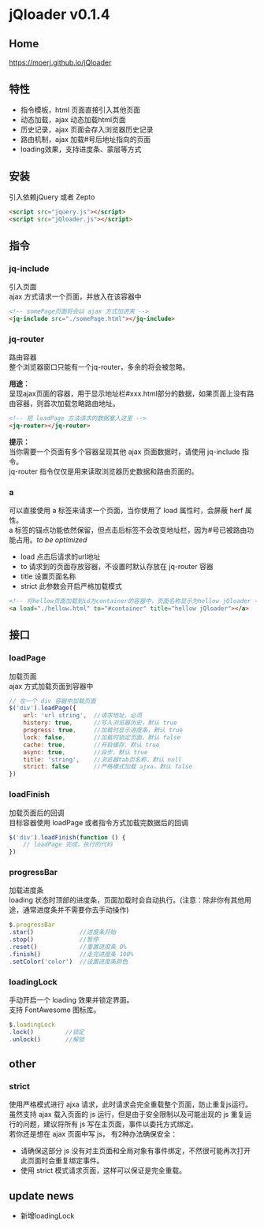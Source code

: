 # jQloader v0.1.4

## Home
https://moerj.github.io/jQloader
  
  
## 特性
- 指令模板，html 页面直接引入其他页面
- 动态加载，ajax 动态加载html页面
- 历史记录，ajax 页面会存入浏览器历史记录
- 路由机制，ajax 加载#号后地址指向的页面
- loading效果，支持进度条、蒙层等方式

  
  
## 安装
引入依赖jQuery 或者 Zepto
```html
<script src="jquery.js"></script>
<script src="jQloader.js"></script>
```
  
  
## 指令
  
### jq-include
引入页面  
ajax 方式请求一个页面，并放入在该容器中
```html
<!-- somePage页面将会以 ajax 方式加进来 -->
<jq-include src="./somePage.html"></jq-include>
```
  
### jq-router
路由容器  
整个浏览器窗口只能有一个jq-router，多余的将会被忽略。  
  
__用途：__  
呈现ajax页面的容器，用于显示地址栏#xxx.html部分的数据，如果页面上没有路由容器，则首次加载忽略路由地址。

```html
<!-- 把 loadPage 方法请求的数据塞入这里 -->
<jq-router></jq-router>
```
__提示：__  
当你需要一个页面有多个容器呈现其他 ajax 页面数据时，请使用 jq-include 指令。  
jq-router 指令仅仅是用来读取浏览器历史数据和路由页面的。  
  

### a
可以直接使用 a 标签来请求一个页面，当你使用了 load 属性时，会屏蔽 herf 属性。  
a 标签的锚点功能依然保留，但点击后标签不会改变地址栏，因为#号已被路由功能占用。_to be optimized_
- load  点击后请求的url地址
- to  请求到的页面存放容器，不设置时默认存放在 jq-router 容器
- title  设置页面名称
- strict  此参数会开启严格加载模式
```html
<!-- 将hellow页面加载到id为container的容器中，页面名称显示为hellow jQloader -->
<a load="./hellow.html" to="#container" title="hellow jQloader"></a>
```  

  
## 接口  
  
### loadPage
加载页面  
ajax 方式加载页面到容器中
```javascript
// 在一个 div 容器中加载页面
$('div').loadPage({
    url: 'url string',  //请求地址，必须
    history: true,      //写入浏览器历史，默认 true
    progress: true,     //加载时显示进度条，默认 true
    lock: false,        //加载时锁定页面，默认 false
    cache: true,        //开启缓存，默认 true
    async: true,        //异步，默认 true
    title: 'string',    //浏览器tab页名称，默认 null
    strict: false       //严格模式加载 ajxa，默认 false
})
```
  
### loadFinish
加载页面后的回调  
目标容器使用 loadPage 或者指令方式加载完数据后的回调
```javascript
$('div').loadFinish(function () {
    // loadPage 完成，执行的代码
})
```
  
### progressBar
加载进度条  
loading 状态时顶部的进度条，页面加载时会自动执行。(注意：除非你有其他用途，通常进度条并不需要你去手动操作)
```javascript
$.progressBar
.star()             //进度条开始
.stop()             //暂停
.reset()            //重置进度条 0%
.finish()           //走完进度条 100%
.setColor('color')  //设置进度条颜色
```

### loadingLock
手动开启一个 loading 效果并锁定界面。  
支持 FontAwesome 图标库。  
```javascript
$.loadingLock
.lock()         //锁定
.unlock()       //解锁
```  

## other

### strict
使用严格模式进行 ajxa 请求，此时请求会完全重载整个页面，防止重复js运行。  
虽然支持 ajax 载入页面的 js 运行，但是由于安全限制以及可能出现的 js 重复运行的问题，建议将所有 js 写在主页面，事件以委托方式绑定。  
若你还是想在 ajax 页面中写 js， 有2种办法确保安全：  
- 请确保这部分 js 没有对主页面和全局对象有事件绑定，不然很可能再次打开此页面时会重复绑定事件。  
- 使用 strict 模式请求页面，这样可以保证是完全重载。
  
  
## update news
- 新增loadingLock
